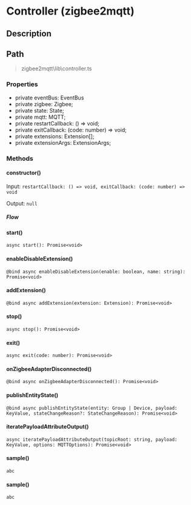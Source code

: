 # Controller (zigbee2mqtt)

## Description

## Path
> zigbee2mqtt\lib\controller.ts

### Properties
- private eventBus: EventBus
- private zigbee: Zigbee;
- private state: State;
- private mqtt: MQTT;
- private restartCallback: () => void;
- private exitCallback: (code: number) => void;
- private extensions: Extension[];
- private extensionArgs: ExtensionArgs;


### Methods

#### constructor()
Input: `restartCallback: () => void, exitCallback: (code: number) => void`

Output: `null`

##### Flow


#### start()
```async start(): Promise<void>```

#### enableDisableExtension()
```@bind async enableDisableExtension(enable: boolean, name: string): Promise<void>```

#### addExtension()
```@bind async addExtension(extension: Extension): Promise<void>```

#### stop()
```async stop(): Promise<void>```

#### exit()
```async exit(code: number): Promise<void>```

#### onZigbeeAdapterDisconnected()
```@bind async onZigbeeAdapterDisconnected(): Promise<void>```

#### publishEntityState()
```@bind async publishEntityState(entity: Group | Device, payload: KeyValue, stateChangeReason?: StateChangeReason): Promise<void>```

#### iteratePayloadAttributeOutput()
```async iteratePayloadAttributeOutput(topicRoot: string, payload: KeyValue, options: MQTTOptions): Promise<void>```

#### sample()
```abc```





#### sample()
```abc```




